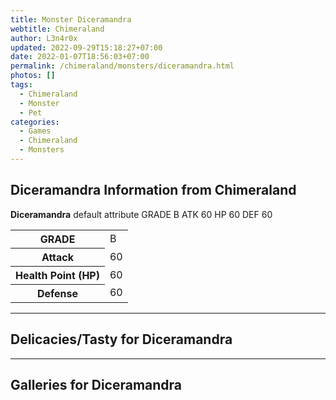 ```yaml
---
title: Monster Diceramandra
webtitle: Chimeraland
author: L3n4r0x
updated: 2022-09-29T15:18:27+07:00
date: 2022-01-07T18:56:03+07:00
permalink: /chimeraland/monsters/diceramandra.html
photos: []
tags:
  - Chimeraland
  - Monster
  - Pet
categories:
  - Games
  - Chimeraland
  - Monsters
---
```


<section id="bootstrap-wrapper"><link rel="stylesheet" href="https://rawcdn.githack.com/dimaslanjaka/Web-Manajemen/0c3b5aa1813bd4abcd2c11bf3e37928b15c28664/css/bootstrap-5-3-0-alpha3-wrapper.css"/><h2>Diceramandra Information from Chimeraland</h2><p><b>Diceramandra</b> default attribute GRADE B ATK 60 HP 60 DEF 60<table><tr><th>GRADE</th><td>B</td></tr><tr><th>Attack</th><td>60</td></tr><tr><th>Health Point (HP)</th><td>60</td></tr><tr><th>Defense</th><td>60</td></tr></table></p><hr/><h2>Delicacies/Tasty for Diceramandra</h2><hr/><div id="gallery"><h2>Galleries for Diceramandra</h2><div class="row"></div></div></section>